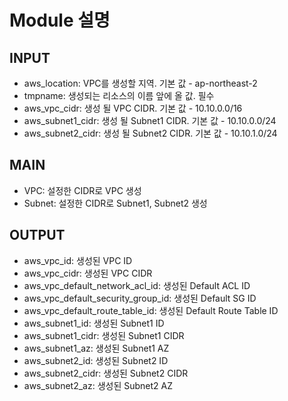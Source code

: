 # Module 설명

## INPUT

- aws_location: VPC를 생성할 지역. 기본 값 - ap-northeast-2
- tmpname: 생성되는 리소스의 이름 앞에 올 값. 필수
- aws_vpc_cidr: 생성 될 VPC CIDR. 기본 값 - 10.10.0.0/16
- aws_subnet1_cidr: 생성 될 Subnet1 CIDR. 기본 값 - 10.10.0.0/24
- aws_subnet2_cidr: 생성 될 Subnet2 CIDR. 기본 값 - 10.10.1.0/24

## MAIN

- VPC: 설정한 CIDR로 VPC 생성
- Subnet: 설정한 CIDR로 Subnet1, Subnet2 생성

## OUTPUT

- aws_vpc_id: 생성된 VPC ID
- aws_vpc_cidr: 생성된 VPC CIDR
- aws_vpc_default_network_acl_id: 생성된 Default ACL ID
- aws_vpc_default_security_group_id: 생성된 Default SG ID
- aws_vpc_default_route_table_id: 생성된 Default Route Table ID
- aws_subnet1_id: 생성된 Subnet1 ID
- aws_subnet1_cidr: 생성된 Subnet1 CIDR
- aws_subnet1_az: 생성된 Subnet1 AZ
- aws_subnet2_id: 생성된 Subnet2 ID
- aws_subnet2_cidr: 생성된 Subnet2 CIDR
- aws_subnet2_az: 생성된 Subnet2 AZ
